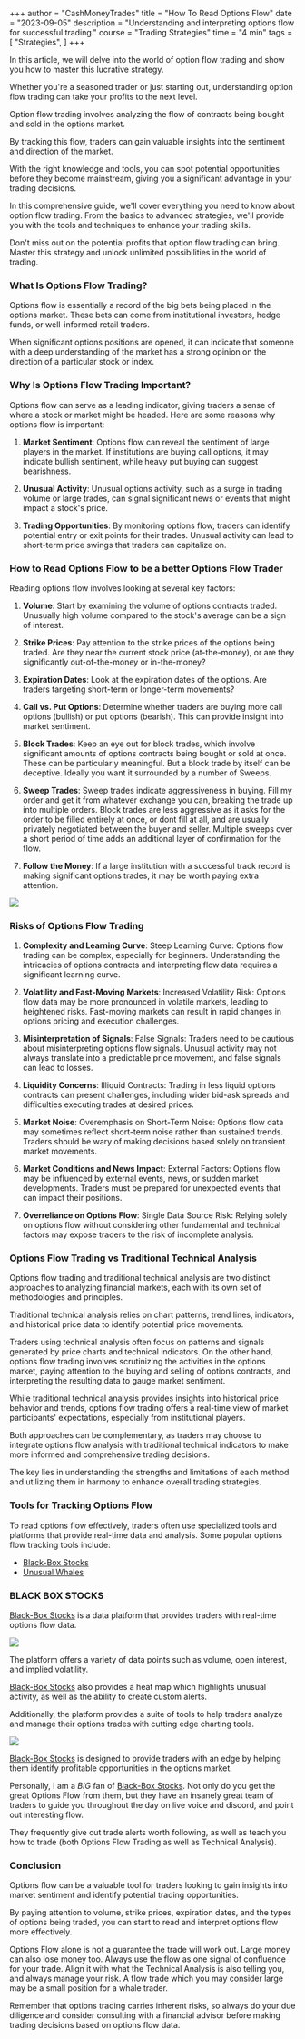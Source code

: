 +++
author = "CashMoneyTrades"
title = "How To Read Options Flow"
date = "2023-09-05"
description = "Understanding and interpreting options flow for successful trading."
course = "Trading Strategies"
time = "4 min"
tags = [
    "Strategies",
]
+++

In this article, we will delve into the world of option flow trading and show you how to master this lucrative strategy. 

Whether you're a seasoned trader or just starting out, understanding option flow trading can take your profits to the next level. 

Option flow trading involves analyzing the flow of contracts being bought and sold in the options market. 

By tracking this flow, traders can gain valuable insights into the sentiment and direction of the market. 

With the right knowledge and tools, you can spot potential opportunities before they become mainstream, giving you a significant advantage in your trading decisions. 

In this comprehensive guide, we'll cover everything you need to know about option flow trading. From the basics to advanced strategies, we'll provide you with the tools and techniques to enhance your trading skills. 

Don't miss out on the potential profits that option flow trading can bring. Master this strategy and unlock unlimited possibilities in the world of trading.

### What Is Options Flow Trading?

Options flow is essentially a record of the big bets being placed in the options market. These bets can come from institutional investors, hedge funds, or well-informed retail traders. 

When significant options positions are opened, it can indicate that someone with a deep understanding of the market has a strong opinion on the direction of a particular stock or index.

### Why Is Options Flow Trading Important?

Options flow can serve as a leading indicator, giving traders a sense of where a stock or market might be headed. Here are some reasons why options flow is important:

1. **Market Sentiment**: Options flow can reveal the sentiment of large players in the market. If institutions are buying call options, it may indicate bullish sentiment, while heavy put buying can suggest bearishness.

2. **Unusual Activity**: Unusual options activity, such as a surge in trading volume or large trades, can signal significant news or events that might impact a stock's price.

3. **Trading Opportunities**: By monitoring options flow, traders can identify potential entry or exit points for their trades. Unusual activity can lead to short-term price swings that traders can capitalize on.

### How to Read Options Flow to be a better Options Flow Trader

Reading options flow involves looking at several key factors:

1. **Volume**: Start by examining the volume of options contracts traded. Unusually high volume compared to the stock's average can be a sign of interest.

2. **Strike Prices**: Pay attention to the strike prices of the options being traded. Are they near the current stock price (at-the-money), or are they significantly out-of-the-money or in-the-money?

3. **Expiration Dates**: Look at the expiration dates of the options. Are traders targeting short-term or longer-term movements?

4. **Call vs. Put Options**: Determine whether traders are buying more call options (bullish) or put options (bearish). This can provide insight into market sentiment.

5. **Block Trades**: Keep an eye out for block trades, which involve significant amounts of options contracts being bought or sold at once. These can be particularly meaningful. But a block trade by itself can be deceptive.  Ideally you want it surrounded by a number of Sweeps.

6. **Sweep Trades**: Sweep trades indicate aggressiveness in buying.  Fill my order and get it from whatever exchange you can, breaking the trade up into multiple orders.  Block trades are less aggressive as it asks for the order to be filled entirely at once, or dont fill at all, and are usually privately negotiated between the buyer and seller. Multiple sweeps over a short period of time adds an additional layer of confirmation for the flow.

7. **Follow the Money**: If a large institution with a successful track record is making significant options trades, it may be worth paying extra attention.

![](images/optionsflowchecklist.png)


### Risks of Options Flow Trading

1. **Complexity and Learning Curve**: Steep Learning Curve: Options flow trading can be complex, especially for beginners. Understanding the intricacies of options contracts and interpreting flow data requires a significant learning curve.

2. **Volatility and Fast-Moving Markets**: Increased Volatility Risk: Options flow data may be more pronounced in volatile markets, leading to heightened risks. Fast-moving markets can result in rapid changes in options pricing and execution challenges.

3. **Misinterpretation of Signals**: False Signals: Traders need to be cautious about misinterpreting options flow signals. Unusual activity may not always translate into a predictable price movement, and false signals can lead to losses.

4. **Liquidity Concerns**: Illiquid Contracts: Trading in less liquid options contracts can present challenges, including wider bid-ask spreads and difficulties executing trades at desired prices.

5. **Market Noise**: Overemphasis on Short-Term Noise: Options flow data may sometimes reflect short-term noise rather than sustained trends. Traders should be wary of making decisions based solely on transient market movements.

6. **Market Conditions and News Impact**: External Factors: Options flow may be influenced by external events, news, or sudden market developments. Traders must be prepared for unexpected events that can impact their positions.

7. **Overreliance on Options Flow**: Single Data Source Risk: Relying solely on options flow without considering other fundamental and technical factors may expose traders to the risk of incomplete analysis.


### Options Flow Trading vs Traditional Technical Analysis

Options flow trading and traditional technical analysis are two distinct approaches to analyzing financial markets, each with its own set of methodologies and principles. 

Traditional technical analysis relies on chart patterns, trend lines, indicators, and historical price data to identify potential price movements. 

Traders using technical analysis often focus on patterns and signals generated by price charts and technical indicators. On the other hand, options flow trading involves scrutinizing the activities in the options market, paying attention to the buying and selling of options contracts, and interpreting the resulting data to gauge market sentiment. 

While traditional technical analysis provides insights into historical price behavior and trends, options flow trading offers a real-time view of market participants' expectations, especially from institutional players. 

Both approaches can be complementary, as traders may choose to integrate options flow analysis with traditional technical indicators to make more informed and comprehensive trading decisions. 

The key lies in understanding the strengths and limitations of each method and utilizing them in harmony to enhance overall trading strategies.

### Tools for Tracking Options Flow

To read options flow effectively, traders often use specialized tools and platforms that provide real-time data and analysis. Some popular options flow tracking tools include:

- [Black-Box Stocks](http://staygreen.blackboxstocks.com/SHJG)
- [Unusual Whales](https://www.unusualwhales.com/)

### BLACK BOX STOCKS 
[Black-Box Stocks](http://staygreen.blackboxstocks.com/SHJG) is a data platform that provides traders with real-time options flow data. 

![](images/BBSFlow.png)

The platform offers a variety of data points such as volume, open interest, and implied volatility. 

[Black-Box Stocks](http://staygreen.blackboxstocks.com/SHJG) also provides a heat map which highlights unusual activity, as well as the ability to create custom alerts. 

Additionally, the platform provides a suite of tools to help traders analyze and manage their options trades with cutting edge charting tools.

![](images/BBSCharts.png)


[Black-Box Stocks](http://staygreen.blackboxstocks.com/SHJG) is designed to provide traders with an edge by helping them identify profitable opportunities in the options market.

Personally, I am a *BIG* fan of [Black-Box Stocks](http://staygreen.blackboxstocks.com/SHJG).  Not only do you get the great Options Flow from them, but they have an insanely great team of traders to guide you throughout the day on live voice and discord, and point out interesting flow.  

They frequently give out trade alerts worth following, as well as teach you how to trade (both Options Flow Trading as well as Technical Analysis). 

### Conclusion

Options flow can be a valuable tool for traders looking to gain insights into market sentiment and identify potential trading opportunities. 

By paying attention to volume, strike prices, expiration dates, and the types of options being traded, you can start to read and interpret options flow more effectively. 

Options Flow alone is not a guarantee the trade will work out.  Large money can also lose money too.  Always use the flow as one signal of confluence for your trade.  Align it with what the Technical Analysis is also telling you, and always manage your risk.  A flow trade which you may consider large may be a small position for a whale trader.

Remember that options trading carries inherent risks, so always do your due diligence and consider consulting with a financial advisor before making trading decisions based on options flow data.
